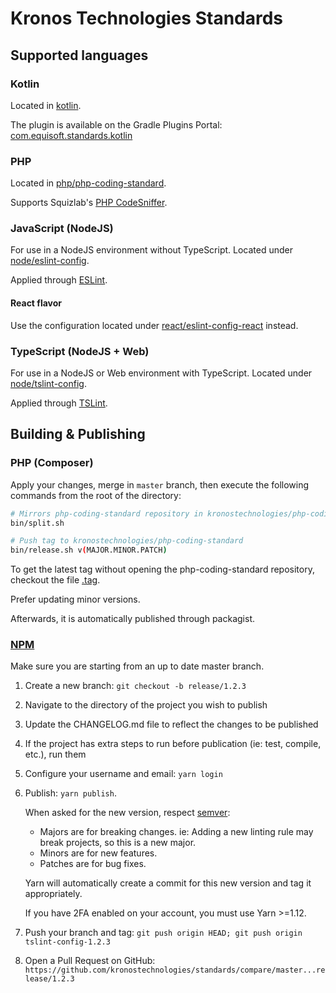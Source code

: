 # Kronos Technologies Standards

## Supported languages

### Kotlin

Located in [kotlin](kotlin/README.md).

The plugin is available on the Gradle Plugins Portal: [com.equisoft.standards.kotlin](https://plugins.gradle.org/plugin/com.equisoft.standards.kotlin)

### PHP

Located in [php/php-coding-standard](php/php-coding-standard).

Supports Squizlab's [PHP CodeSniffer](https://github.com/squizlabs/PHP_CodeSniffer).

### JavaScript (NodeJS)

For use in a NodeJS environment without TypeScript. Located under [node/eslint-config](node/eslint-config/README.md).

Applied through [ESLint](https://eslint.org/).

#### React flavor

Use the configuration located under [react/eslint-config-react](react/eslint-config-react/README.md) instead.

### TypeScript (NodeJS + Web)

For use in a NodeJS or Web environment with TypeScript. Located under [node/tslint-config](node/tslint-config/README.md).

Applied through [TSLint](https://palantir.github.io/tslint/).

## Building & Publishing

### PHP (Composer)

Apply your changes, merge in `master` branch, then execute the following commands from the root of the directory:

```bash
# Mirrors php-coding-standard repository in kronostechnologies/php-coding-standard
bin/split.sh

# Push tag to kronostechnologies/php-coding-standard
bin/release.sh v(MAJOR.MINOR.PATCH)
```

To get the latest tag without opening the php-coding-standard repository, checkout the file [.tag](php/php-coding-standard/.tag).

Prefer updating minor versions. 

Afterwards, it is automatically published through packagist.


### [NPM](npmjs.org)

Make sure you are starting from an up to date master branch.

1. Create a new branch: `git checkout -b release/1.2.3`
1. Navigate to the directory of the project you wish to publish
1. Update the CHANGELOG.md file to reflect the changes to be published
1. If the project has extra steps to run before publication (ie: test, compile, etc.), run them
1. Configure your username and email: `yarn login`
1. Publish: `yarn publish`.

   When asked for the new version, respect [semver](https://semver.org/):
      * Majors are for breaking changes. ie: Adding a new linting rule may break projects, so this is a new major.
      * Minors are for new features.
      * Patches are for bug fixes.
   
   Yarn will automatically create a commit for this new version and tag it appropriately.

   If you have 2FA enabled on your account, you must use Yarn >=1.12.
1. Push your branch and tag: `git push origin HEAD; git push origin tslint-config-1.2.3`
1. Open a Pull Request on GitHub: `https://github.com/kronostechnologies/standards/compare/master...release/1.2.3`
